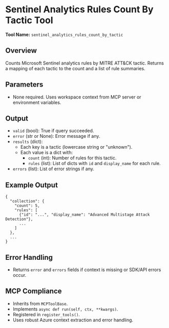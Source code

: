 # Sentinel Analytics Rules Count By Tactic Tool

**Tool Name:** `sentinel_analytics_rules_count_by_tactic`

## Overview
Counts Microsoft Sentinel analytics rules by MITRE ATT&CK tactic. Returns a mapping of each tactic to the count and a list of rule summaries.

## Parameters
- None required. Uses workspace context from MCP server or environment variables.

## Output
- `valid` (bool): True if query succeeded.
- `error` (str or None): Error message if any.
- `results` (dict):
    - Each key is a tactic (lowercase string or "unknown").
    - Each value is a dict with:
        - `count` (int): Number of rules for this tactic.
        - `rules` (list): List of dicts with `id` and `display_name` for each rule.
- `errors` (list): List of error strings if any.

## Example Output
```
{
  "collection": {
    "count": 5,
    "rules": [
      {"id": "...", "display_name": "Advanced Multistage Attack Detection"},
      ...
    ]
  },
  ...
}
```

## Error Handling
- Returns `error` and `errors` fields if context is missing or SDK/API errors occur.

## MCP Compliance
- Inherits from `MCPToolBase`.
- Implements `async def run(self, ctx, **kwargs)`.
- Registered in `register_tools()`.
- Uses robust Azure context extraction and error handling.
